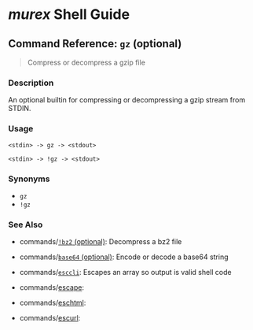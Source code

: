 # _murex_ Shell Guide

## Command Reference: `gz` (optional)

> Compress or decompress a gzip file

### Description

An optional builtin for compressing or decompressing a gzip stream from STDIN.

### Usage

    <stdin> -> gz -> <stdout>
    
    <stdin> -> !gz -> <stdout>

### Synonyms

* `gz`
* `!gz`


### See Also

* commands/[`!bz2` (optional)](../commands/bz2.md):
  Decompress a bz2 file
* commands/[`base64` (optional)](../commands/base64.md):
  Encode or decode a base64 string
* commands/[`esccli`](../commands/esccli.md):
  Escapes an array so output is valid shell code
* commands/[escape](../commands/escape.md):
  
* commands/[eschtml](../commands/eschtml.md):
  
* commands/[escurl](../commands/escurl.md):
  